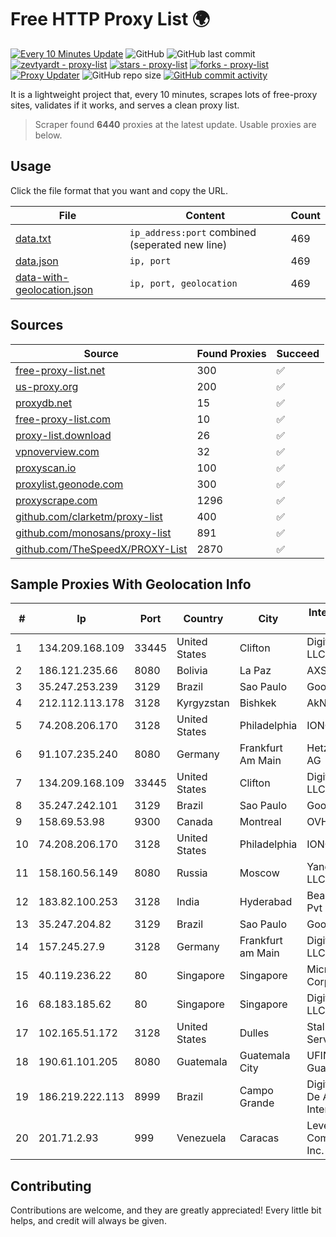 
# Free HTTP Proxy List 🌍

[![Every 10 Minutes Update](https://github.com/mertguvencli/http-proxy-list/actions/workflows/main.yml/badge.svg?branch=main)](https://github.com/mertguvencli/http-proxy-list/actions/workflows/main.yml)
![GitHub](https://img.shields.io/github/license/mertguvencli/http-proxy-list)
![GitHub last commit](https://img.shields.io/github/last-commit/mertguvencli/http-proxy-list)
[![zevtyardt - proxy-list](https://img.shields.io/static/v1?label=zevtyardt&message=proxy-list&color=blue&logo=github)](https://github.com/zevtyardt/proxy-list "Go to GitHub repo")
[![stars - proxy-list](https://img.shields.io/github/stars/zevtyardt/proxy-list?style=social)](https://github.com/zevtyardt/proxy-list)
[![forks - proxy-list](https://img.shields.io/github/forks/zevtyardt/proxy-list?style=social)](https://github.com/zevtyardt/proxy-list)
[![Proxy Updater](https://github.com/zevtyardt/proxy-list/workflows/Proxy%20Updater/badge.svg)](https://github.com/zevtyardt/proxy-list/actions?query=workflow:"Proxy+Updater")
![GitHub repo size](https://img.shields.io/github/repo-size/zevtyardt/proxy-list)
[![GitHub commit activity](https://img.shields.io/github/commit-activity/m/zevtyardt/proxy-list?logo=commits)](https://github.com/zevtyardt/proxy-list/commits/main)

It is a lightweight project that, every 10 minutes, scrapes lots of free-proxy sites, validates if it works, and serves a clean proxy list.

> Scraper found **6440** proxies at the latest update. Usable proxies are below.

## Usage

Click the file format that you want and copy the URL.

|File|Content|Count|
|----|-------|-----|
|[data.txt](https://raw.githubusercontent.com/mertguvencli/http-proxy-list/main/proxy-list/data.txt)|`ip_address:port` combined (seperated new line)|469|
|[data.json](https://raw.githubusercontent.com/mertguvencli/http-proxy-list/main/proxy-list/data.json)|`ip, port`|469|
|[data-with-geolocation.json](https://raw.githubusercontent.com/mertguvencli/http-proxy-list/main/proxy-list/data-with-geolocation.json)|`ip, port, geolocation`|469|

## Sources

|Source|Found Proxies|Succeed|
|------|-------------|-------|
|[free-proxy-list.net](https://free-proxy-list.net)|300|✅|
|[us-proxy.org](https://www.us-proxy.org)|200|✅|
|[proxydb.net](http://proxydb.net)|15|✅|
|[free-proxy-list.com](https://free-proxy-list.com/?page=&port=&type%5B%5D=http&type%5B%5D=https&up_time=0&search=Search)|10|✅|
|[proxy-list.download](https://www.proxy-list.download/HTTP)|26|✅|
|[vpnoverview.com](https://vpnoverview.com/privacy/anonymous-browsing/free-proxy-servers)|32|✅|
|[proxyscan.io](https://www.proxyscan.io)|100|✅|
|[proxylist.geonode.com](https://proxylist.geonode.com/api/proxy-list?limit=300&page=1&sort_by=lastChecked&sort_type=desc&protocols=http,https)|300|✅|
|[proxyscrape.com](https://api.proxyscrape.com/v2/?request=displayproxies&protocol=http&timeout=10000&country=all&ssl=all&anonymity=all)|1296|✅|
|[github.com/clarketm/proxy-list](https://raw.githubusercontent.com/clarketm/proxy-list/master/proxy-list-raw.txt)|400|✅|
|[github.com/monosans/proxy-list](https://raw.githubusercontent.com/monosans/proxy-list/main/proxies/http.txt)|891|✅|
|[github.com/TheSpeedX/PROXY-List](https://raw.githubusercontent.com/TheSpeedX/PROXY-List/master/http.txt)|2870|✅|


## Sample Proxies With Geolocation Info

|#|Ip|Port|Country|City|Internet Service Provider|
|-|--|----|-------|----|-------------------------|
|1|134.209.168.109|33445|United States|Clifton|DigitalOcean, LLC|
|2|186.121.235.66|8080|Bolivia|La Paz|AXS Bolivia S. A.|
|3|35.247.253.239|3129|Brazil|Sao Paulo|Google LLC|
|4|212.112.113.178|3128|Kyrgyzstan|Bishkek|AkNet|
|5|74.208.206.170|3128|United States|Philadelphia|IONOS SE|
|6|91.107.235.240|8080|Germany|Frankfurt Am Main|Hetzner Online AG|
|7|134.209.168.109|33445|United States|Clifton|DigitalOcean, LLC|
|8|35.247.242.101|3129|Brazil|Sao Paulo|Google LLC|
|9|158.69.53.98|9300|Canada|Montreal|OVH SAS|
|10|74.208.206.170|3128|United States|Philadelphia|IONOS SE|
|11|158.160.56.149|8080|Russia|Moscow|Yandex.Cloud LLC|
|12|183.82.100.253|3128|India|Hyderabad|Beam Telecom Pvt Ltd|
|13|35.247.204.82|3129|Brazil|Sao Paulo|Google LLC|
|14|157.245.27.9|3128|Germany|Frankfurt am Main|DigitalOcean, LLC|
|15|40.119.236.22|80|Singapore|Singapore|Microsoft Corporation|
|16|68.183.185.62|80|Singapore|Singapore|DigitalOcean, LLC|
|17|102.165.51.172|3128|United States|Dulles|Stallion Network Services Limited|
|18|190.61.101.205|8080|Guatemala|Guatemala City|UFINET Guatemala S. A|
|19|186.219.222.113|8999|Brazil|Campo Grande|Digital Provedor De Acesso A Internet Ltda|
|20|201.71.2.93|999|Venezuela|Caracas|Level 3 Communications, Inc.|



## Contributing

Contributions are welcome, and they are greatly appreciated! Every
little bit helps, and credit will always be given.

